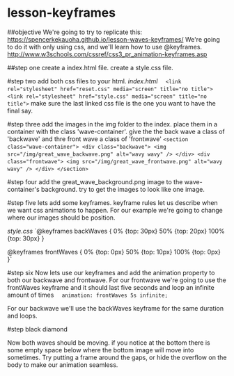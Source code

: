 # lesson-keyframes

##objective
We're going to try to replicate this: https://spencerkekauoha.github.io/lesson-waves-keyframes/
We're going to do it with only using css, and we'll learn how to use @keyframes. http://www.w3schools.com/cssref/css3_pr_animation-keyframes.asp

##step one
create a index.html file.
create a style.css file.

#step two
 add both css files to your html.
 *index.html*
 `   <link rel="stylesheet" href="reset.css" media="screen" title="no title">
     <link rel="stylesheet" href="style.css" media="screen" title="no title">
`
make sure the last linked css file is the one you want to have the final say.

#step three
add the images in the img folder to the index. place them in a container with the class 'wave-container'.
give the the back wave a class of 'backwave' and thre front wave a class of 'frontwave'
  `<section class="wave-container">
      <div class="backwave">
        <img src="/img/great_wave_backwave.png" alt="wavy wavy" />
      </div>
      <div class="frontwave">
        <img src="/img/great_wave_frontwave.png" alt="wavy wavy" />
      </div>
    </section>`

#step four
add the great_wave_background.png image to the wave-container's background. try to get the images to look like one image.


#step five
lets add some keyframes. keyframe rules let us describe when we want css animations to happen. For our example we're going to change where our images should be position.  

*style.css*
`@keyframes backWaves {
  0% {top: 30px}
  50% {top: 20px}
  100% {top: 30px}
}

@keyframes frontWaves {
  0% {top: 0px}
  50% {top: 10px}
  100% {top: 0px}
}`


#step six
 Now lets use our keyframes and add the animation property to both our backwave and frontwave. For our frontwave we're going to use the frontWaves keyframe and it should last five seconds and loop an infinite amount of times
 `  animation: frontWaves 5s infinite;`

For our backwave we'll use the backWaves keyframe for the same duration and loops.


#step black diamond

Now both waves should be moving. if you notice at the bottom there is some empty space below where the bottom image will move into sometimes. Try putting a frame around the gaps, or hide the overflow on the body to make our animation seamless. 
